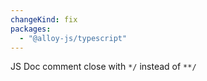 ```yaml
---
changeKind: fix
packages:
  - "@alloy-js/typescript"
---
```


JS Doc comment close with `*/` instead of `**/`